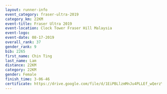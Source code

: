 ```yaml
---
layout: runner-info 
event_category: fraser-ultra-2019 
category_km: 22KM 
event-title: Fraser Ultra 2019 
event-location: Clock Tower Fraser Hill Malaysia 
event-logo: 
event-date: 08-17-2019 
overall_rank: 37
gender_rank: 9
bib: 2265
first_name: Chin Ting
last_name: Lam
distance: 22KM
category: 22KM
gender: Female
finish_time: 3-06-46
certificate: https://drive.google.com/file/d/1EiPBLlzmMnJu4PLLEf_wQerzYHEQgPcR/view?usp=sharing
---
```

